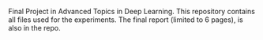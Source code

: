 Final Project in Advanced Topics in Deep Learning. This repository contains all files used for the experiments. The final report (limited to 6 pages), is also in the repo.

